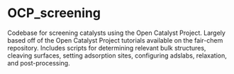 # OCP_screening
Codebase for screening catalysts using the Open Catalyst Project. Largely based off of the Open Catalyst Project tutorials available on the fair-chem repository.
Includes scripts for determining relevant bulk structures, cleaving surfaces, setting adsorption sites, configuring adslabs, relaxation, and post-processing.
